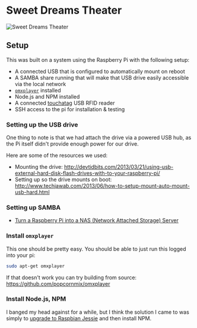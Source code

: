 Sweet Dreams Theater
====================

![Sweet Dreams Theater](https://pbs.twimg.com/media/CSgr5GwXIAAsRbm.jpg)

## Setup

This was built on a system using the Raspberry Pi with the following setup:

 * A connected USB that is configured to automatically mount on reboot
 * A SAMBA share running that will make that USB drive easily accessible via the local network
 * [`omxplayer`](https://github.com/popcornmix/omxplayer) installed
 * Node.js and NPM installed
 * A connected [touchatag](http://store.touchatag.com/acatalog/touchatag.html) USB RFID reader
 * SSH access to the pi for installation & testing

### Setting up the USB drive

One thing to note is that we had attach the drive via a powered USB hub, as the Pi itself didn't provide enough power for our drive.

Here are some of the resources we used:

 * Mounting the drive: http://devtidbits.com/2013/03/21/using-usb-external-hard-disk-flash-drives-with-to-your-raspberry-pi/
 * Setting up so the drive mounts on boot:  http://www.techjawab.com/2013/06/how-to-setup-mount-auto-mount-usb-hard.html

### Setting up SAMBA

 * [Turn a Raspberry Pi into a NAS (Network Attached Storage) Server](http://raspipress.com/2013/05/turn-a-raspberry-pi-into-a-nas-network-attached-storage-server/)


### Install `omxplayer`

This one should be pretty easy. You should be able to just run this logged into your pi:

```bash
sudo apt-get omxplayer
```

If that doesn't work you can try building from source: https://github.com/popcornmix/omxplayer

### Install Node.js, NPM

I banged my head against for a while, but I think the solution I came to was simply to [upgrade to Raspbian Jessie](http://raspberrypi.stackexchange.com/questions/27858/upgrade-to-raspbian-jessie) and then install NPM.
